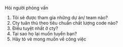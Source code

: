 Hỏi người phỏng vấn
1. Tôi sẽ được tham gia những dự án/ team nào?
2. Cty tuân thủ theo tiêu chuẩn chất lượng code nào?
3. Điều tuyệt nhất ở cty?
4. Tại sao họ lại muốn tuyển bạn?
5. Hãy tỏ vẻ mong muốn về công việc